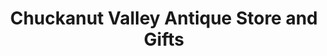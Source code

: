 ---
title: "Chuckanut Valley Antique Store and Gifts"
url: /bow/chuckanut-valley-antique-store-and-gifts/
shop: Andenken
---